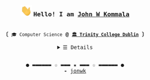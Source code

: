 <h3 align="center"><img src="https://github.com/jonwk/jonwk/blob/main/wave.gif" width="30px" height="30px">
  <samp> Hello! I am 
    <b> <a rel="nofollow noopener noreferrer" target="_blank" href="https://github.com/jonwk">John W Kommala</a> </b>
  </samp>
</h3>

<p align="center"><br>
  <samp>
    <b>〔 </b> <code>🎓 Computer Science</code> <b>@</b> <a href="https://www.tcd.ie/"><b><code>🏛 Trinity College Dublin</code></b></a> <b> 〕</b>
    <br>
  </samp>
</p>

<div align="center">
  <details align="center">
     <summary> <samp> &#9776; Details</samp></summary>
     <p align="center">
       <br>
        <a href="https://www.linkedin.com/in/johnkommala" target="_blank"><img alt="Linkedin" src="https://img.shields.io/badge/linkedin%20-%230077B5.svg?&style=for-the-badge&logo=linkedin&logoColor=white"></a>
        <a href="mailto:johnkommala@gmail.com" target="_blank"><img alt="Gmail" src="https://img.shields.io/badge/gmail-D14836?&style=for-the-badge&logo=gmail&logoColor=white"></a>
        <a href="https://www.hackerrank.com/johnwesleygithub" target="_blank"><img alt="Hackerrank" src="https://img.shields.io/badge/-Hackerrank-2EC866?style=for-the-badge&logo=HackerRank&logoColor=white"></a>
        <br>
    <img src="https://github-readme-stats.vercel.app/api?username=jonwk&theme=radical&show_icons=true&hide_border=true" />
    <br>
  <img src="https://github-readme-stats.vercel.app/api/top-langs/?username=jonwk&theme=radical&show_icons=true&hide_border=true&layout=compact&langs_count=8"/>
    <br>
       <a href="https://github.com/jonwk?tab=followers" target="_blank"><img alt="Updates" src="https://img.shields.io/badge/--000000?style=flat-square&logo=RSS&logoColor=white"></a>
  <!--      <a href="https://github.com/jonwk" target="_blank"><img alt="jonwk" src="https://badges.pufler.dev/visits/jonwk/jonwk?logo=GitHub&label=visits&color=success&logoColor=white&style=flat-square"/></a> -->
       <a href="https://github.com/jonwk/jonwk" target="_blank"><img alt="GitHub hits" src="https://img.shields.io/github/last-commit/jonwk/jonwk?label=profile%20updated&style=flat-square"></a>
    </samp>
    </p>
  </details>
</div>

<br>

<samp>
  <p align="center">
    ● ▬▬▬▬▬▬ ☆ ▬▬▬ ★ ▬▬▬ ☆ ▬▬▬▬▬▬ ●<br>
    <b>-</b> <a href="https://github.com/jonwk">jonwk</a>
  </p>
</samp>

<!-- This is made with inspiration from kevinjycui link: https://github.com/kevinjycui -->
